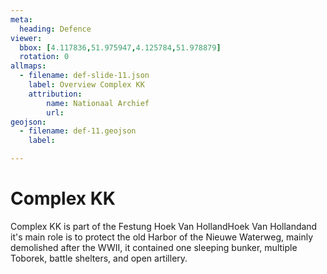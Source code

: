 ```yaml
---
meta:
  heading: Defence
viewer:
  bbox: [4.117836,51.975947,4.125784,51.978879]
  rotation: 0
allmaps:
  - filename: def-slide-11.json
    label: Overview Complex KK
    attribution:
        name: Nationaal Archief
        url: 
geojson:
  - filename: def-11.geojson
    label:

---
```


# Complex KK

Complex KK is part of the  Festung Hoek Van HollandHoek Van Hollandand it's main role is to protect the old Harbor of the Nieuwe Waterweg, mainly demolished after the WWII, it contained one sleeping bunker, multiple Toborek, battle shelters, and open artillery.